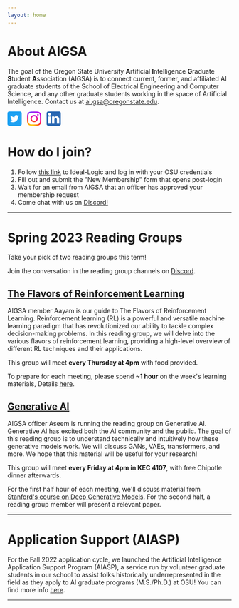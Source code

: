 ```yaml
---
layout: home
---
```


# About AIGSA
The goal of the Oregon State University **A**rtificial **I**ntelligence **G**raduate **S**tudent **A**ssociation (AIGSA) is to connect current, former, and affiliated AI graduate students of the School of Electrical Engineering and Computer Science, and any other graduate students working in the space of Artificial Intelligence. Contact us at [ai.gsa@oregonstate.edu](mailto:ai.gsa@oregonstate.edu).

[<img src="assets/images/twitter_logo.png" width="32">](https://twitter.com/osu_aigsa)&nbsp;&nbsp;&nbsp;[<img src="assets/images/instagram_logo.png" width="32">](https://www.instagram.com/osu_aigsa/)&nbsp;&nbsp;&nbsp;[<img src="assets/images/linkedin_logo.png" width="32" >](https://www.linkedin.com/company/osu-aigsa)

# How do I join?
1. Follow [this link](https://apps.ideal-logic.com/osusee?key=F3T9-25VWY_5878-CZ4R_f7b06f23) to Ideal-Logic and log in with your OSU credentials
2. Fill out and submit the "New Membership" form that opens post-login
3. Wait for an email from AIGSA that an officer has approved your membership request
4. Come chat with us on [Discord!](https://discord.gg/wGrtzFM8sJ)

---

# Spring 2023 Reading Groups

Take your pick of two reading groups this term! 

Join the conversation in the reading group channels on [Discord](https://discord.gg/wGrtzFM8sJ).

## [The Flavors of Reinforcement Learning](https://www.aigsa.club/rlflavors/)

AIGSA member Aayam is our guide to The Flavors of Reinforcement Learning. Reinforcement learning (RL) is a powerful and versatile machine learning paradigm that has revolutionized our ability to tackle complex decision-making problems. In this reading group, we will delve into the various flavors of reinforcement learning, providing a high-level overview of different RL techniques and their applications.

This group will meet **every Thursday at 4pm** with food provided. 

To prepare for each meeting, please spend **~1 hour** on the week's learning materials, Details [here](https://www.aigsa.club/rlflavors/).

## [Generative AI](https://www.aigsa.club/genai/)

AIGSA officer Aseem is running the reading group on Generative AI. Generative AI has excited both the AI community and the public. The goal of this reading group is to understand technically and intuitively how these generative models work. We will discuss GANs, VAEs, transformers, and more. We hope that this material will be useful for your research!

This group will meet **every Friday at 4pm in KEC 4107**, with free Chipotle dinner afterwards.

For the first half hour of each meeting, we'll discuss material from [Stanford's course on Deep Generative Models](https://deepgenerativemodels.github.io/). For the second half, a reading group member will present a relevant paper. 

---

# Application Support (AIASP)
For the Fall 2022 application cycle, we launched the Artificial Intelligence Application Support Program (AIASP), a service run by volunteer graduate students in our school to assist folks historically underrepresented in the field as they apply to AI graduate programs (M.S./Ph.D.) at OSU! You can find more info [here](https://www.aigsa.club/aiasp).

---
